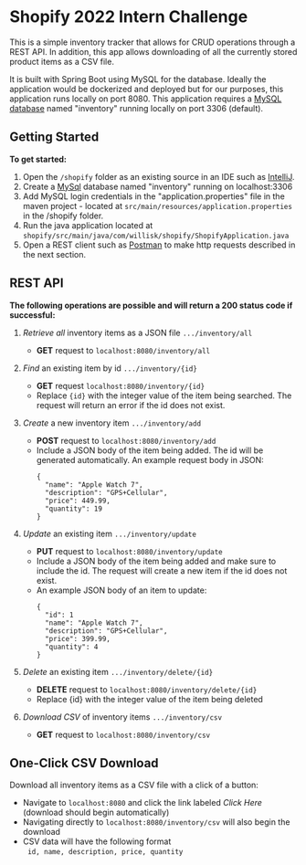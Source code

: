 # Shopify 2022 Intern Challenge

This is a simple inventory tracker that allows for CRUD operations through a REST API. In addition, this app allows downloading of all the currently stored product items as a CSV file. 

It is built with Spring Boot using MySQL for the database. Ideally the application would be dockerized and deployed but for our purposes, this application runs locally on port 8080. This application requires a [MySQL database](https://dev.mysql.com/downloads/mysql/) named "inventory" running locally on port 3306 (default).

## Getting Started
**To get started:**
   1. Open the `/shopify` folder as an existing source in an IDE such as [IntelliJ](https://www.jetbrains.com/idea/download/?fromIDE=#section=windows). 
   2. Create a [MySql](https://dev.mysql.com/downloads/mysql/) database named "inventory" running on localhost:3306
   3. Add MySQL login credentials in the "application.properties" file in the maven project - located at    `src/main/resources/application.properties` in the /shopify folder. 
   4. Run the java application located at `shopify/src/main/java/com/willisk/shopify/ShopifyApplication.java`
   5. Open a REST client such as [Postman](https://www.postman.com/downloads/) to make http requests described in the next section.  

## REST API
**The following operations are possible and will return a 200 status code if successful:**

1. *Retrieve all* inventory items as a JSON file `.../inventory/all`
    - **GET** request to `localhost:8080/inventory/all`


2. *Find* an existing item by id `.../inventory/{id}`
    - **GET** request `localhost:8080/inventory/{id}`
    - Replace `{id}` with the integer value of the item being searched. The request will return an error if the id does not exist.


4. *Create* a new inventory item `.../inventory/add`
    - **POST** request to `localhost:8080/inventory/add`
    - Include a JSON body of the item being added. The id will be generated automatically. An example request body in JSON:
      ```
      {
        "name": "Apple Watch 7",
        "description": "GPS+Cellular",
        "price": 449.99,
        "quantity": 19
      }
      ```

3. *Update* an existing item `.../inventory/update`
    - **PUT** request to `localhost:8080/inventory/update`
    - Include a JSON body of the item being added and make sure to include the id. The request will create a new item if the id does not exist.
    - An example JSON body of an item to update:
      ```
      {
        "id": 1
        "name": "Apple Watch 7",
        "description": "GPS+Cellular",
        "price": 399.99,
        "quantity": 4
      }    
      ```
4. *Delete* an existing item `.../inventory/delete/{id}`
    - **DELETE** request to `localhost:8080/inventory/delete/{id}`
    - Replace {id} with the integer value of the item being deleted

5. *Download CSV* of inventory items `.../inventory/csv`
    - **GET** request to `localhost:8080/inventory/csv`

## One-Click CSV Download
Download all inventory items as a CSV file with a click of a button:

- Navigate to `localhost:8080` and click the link labeled *Click Here* (download should begin automatically)
- Navigating directly to `localhost:8080/inventory/csv` will also begin the download
- CSV data will have the following format
      <br/>&nbsp; `id, name, description, price, quantity`

